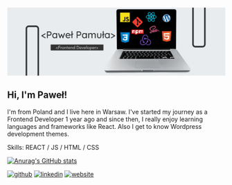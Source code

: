 ![Frontend Developer](https://github.com/PawelPamula1/PawelPamula1/blob/master/Banner%20-%20Github.jpg)

## Hi, I'm Paweł!

I'm from Poland and I live here in Warsaw. I've started my journey as a Frontend Developer 1 year ago and since then, I really enjoy learning languages and frameworks like React. Also I get to know Wordpress development themes.

Skills: REACT / JS / HTML / CSS



[![Anurag's GitHub stats](https://github-readme-stats.vercel.app/api?username=PawelPamula1)](https://github.com/anuraghazra/github-readme-stats)


[<img src='https://cdn.jsdelivr.net/npm/simple-icons@3.0.1/icons/github.svg' alt='github' height='40'>](https://github.com/PawelPamula1)  [<img src='https://cdn.jsdelivr.net/npm/simple-icons@3.0.1/icons/linkedin.svg' alt='linkedin' height='40'>](https://www.linkedin.com/in/pawelpamula003/)  [<img src='https://cdn.jsdelivr.net/npm/simple-icons@3.0.1/icons/icloud.svg' alt='website' height='40'>](http://pawelpamula.netlify.app)  

